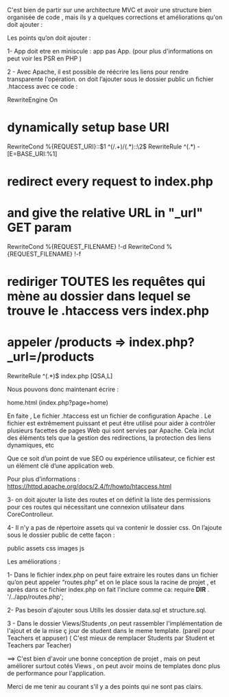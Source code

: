 
C'est bien de partir sur une architecture MVC et avoir une structure bien organisée de code , mais ils y a quelques corrections
et améliorations qu'on doit ajouter :


Les points qu’on doit ajouter :

1- App doit etre en miniscule : app pas App. (pour plus d'informations on peut voir les PSR en PHP )

2 -  Avec Apache, il est possible de réécrire les liens pour rendre transparente l'opération.
on doit l’ajouter sous le dossier public un fichier .htaccess avec ce code :

RewriteEngine On
# dynamically setup base URI
RewriteCond %{REQUEST_URI}::$1 ^(/.+)/(.*)::\2$
RewriteRule ^(.*) - [E=BASE_URI:%1]
# redirect every request to index.php
# and give the relative URL in "_url" GET param
RewriteCond %{REQUEST_FILENAME} !-d
RewriteCond %{REQUEST_FILENAME} !-f
# rediriger TOUTES les requêtes qui mène au dossier dans lequel se trouve le .htaccess vers index.php
# appeler /products => index.php?_url=/products
RewriteRule ^(.*)$ index.php [QSA,L]


Nous pouvons donc maintenant écrire :

home.html (index.php?page=home)

En faite , Le fichier .htaccess est un fichier de configuration Apache . Le fichier est extrêmement puissant
et peut être utilisé pour aider à contrôler plusieurs facettes de pages Web qui sont servies par Apache.
Cela inclut des éléments tels que la gestion des redirections, la protection des liens dynamiques, etc

Que ce soit d’un point de vue SEO ou expérience utilisateur, ce fichier est un élément clé d’une application web.

Pour plus d’informations :
https://httpd.apache.org/docs/2.4/fr/howto/htaccess.html

 
3-  on doit ajouter la liste des routes et on définit  la liste des permissions pour ces routes qui
nécessitant une connexion utilisateur dans CoreControlleur.

4- Il n'y a pas de répertoire assets qui va contenir le dossier css. On l’ajoute sous le dossier public de cette façon :

public
   assets
     css
     images
     js


Les améliorations :

1- Dans le fichier index.php on peut  faire extraire les routes dans un fichier qu’on peut appeler “routes.php”
et on le place sous la racine de projet , et après dans ce fichier index.php on fait l’inclure
comme ca:  require __DIR__ . '/../app/routes.php';


2- Pas besoin d'ajouter sous Utills les dossier data.sql et structure.sql.

3 - Dans  le dossier Views/Students ,on peut rassembler l'implémentation de l'ajout et de la mise ç jour de student dans le meme template.
(pareil pour Teachers et appuser) ( C'est mieux de remplacer Students par Student et Teachers par Teacher)


==> C'est bien d'avoir une bonne conception de projet , mais on peut améliorer surtout cotés Views , on peut avoir moins de templates 
donc plus de performance pour l'application.


Merci de me tenir au courant s’il y a des points qui ne sont pas clairs. 
